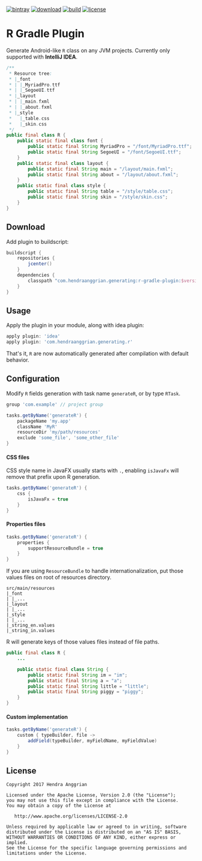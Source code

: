 [![bintray](https://img.shields.io/badge/bintray-generating-brightgreen.svg)](https://bintray.com/hendraanggrian/generating)
[![download](https://api.bintray.com/packages/hendraanggrian/generating/r-gradle-plugin/images/download.svg)](https://bintray.com/hendraanggrian/generating/r-gradle-plugin/_latestVersion)
[![build](https://travis-ci.com/hendraanggrian/r-gradle-plugin.svg)](https://travis-ci.com/hendraanggrian/r-gradle-plugin)
[![license](https://img.shields.io/badge/license-Apache--2.0-blue.svg)](http://www.apache.org/licenses/LICENSE-2.0)

R Gradle Plugin
===============
Generate Android-like `R` class on any JVM projects. Currently only supported with <b>IntelliJ IDEA</b>.

```java
/**
 * Resource tree:
 * |_font
 * | |_MyriadPro.ttf
 * | |_SegoeUI.ttf
 * |_layout
 * | |_main.fxml
 * | |_about.fxml
 * |_style
 *   |_table.css
 *   |_skin.css
 */
public final class R {
    public static final class font {
        public static final String MyriadPro = "/font/MyriadPro.ttf";
        public static final String SegoeUI = "/font/SegoeUI.ttf";
    }
    public static final class layout {
        public static final String main = "/layout/main.fxml";
        public static final String about = "/layout/about.fxml";
    }
    public static final class style {
        public static final String table = "/style/table.css";
        public static final String skin = "/style/skin.css";
    }
}
```

Download
--------
Add plugin to buildscript:

```gradle
buildscript {
    repositories {
        jcenter()
    }
    dependencies {
        classpath "com.hendraanggrian.generating:r-gradle-plugin:$version"
    }
}
```

Usage
-----
Apply the plugin in your module, along with idea plugin:

```gradle
apply plugin: 'idea'
apply plugin: 'com.hendraanggrian.generating.r'
```

That's it, `R` are now automatically generated after compilation with default behavior.

Configuration
-------------
Modify `R` fields generation with task name `generateR`, or by type `RTask`.

```gradle
group 'com.example' // project group

tasks.getByName('generateR') {
    packageName 'my.app'
    className 'MyR'
    resourceDir 'my/path/resources'
    exclude 'some_file', 'some_other_file'
}
```

#### CSS files
CSS style name in JavaFX usually starts with `.`,
enabling `isJavaFx` will remove that prefix upon R generation.

```gradle
tasks.getByName('generateR') {
    css {
        isJavaFx = true
    }
}
```

#### Properties files

```gradle
tasks.getByName('generateR') {
    properties {
        supportResourceBundle = true
    }
}
```

If you are using `ResourceBundle` to handle internationalization, put those values files on root of resources directory.

```
src/main/resources
|_font
| |_...
|_layout
| |_...
|_style
| |_...
|_string_en.values
|_string_in.values
```

R will generate keys of those values files instead of file paths.

```java
public final class R {
    ...

    public static final class String {
        public static final String im = "im";
        public static final String a = "a";
        public static final String little = "little";
        public static final String piggy = "piggy";
    }
}
```

#### Custom implementation

```gradle
tasks.getByName('generateR') {
    custom { typeBuilder, file ->
        addField(typeBuilder, myFieldName, myFieldValue)
    }
}
```

License
-------
    Copyright 2017 Hendra Anggrian

    Licensed under the Apache License, Version 2.0 (the "License");
    you may not use this file except in compliance with the License.
    You may obtain a copy of the License at

       http://www.apache.org/licenses/LICENSE-2.0

    Unless required by applicable law or agreed to in writing, software
    distributed under the License is distributed on an "AS IS" BASIS,
    WITHOUT WARRANTIES OR CONDITIONS OF ANY KIND, either express or implied.
    See the License for the specific language governing permissions and
    limitations under the License.

[buildconfig]: https://github.com/hendraanggrian/buildconfig
